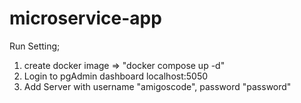 # microservice-app

Run Setting;
 1. create docker image => "docker compose up -d"
 2. Login to pgAdmin dashboard localhost:5050
 3. Add Server with username "amigoscode", password "password"
